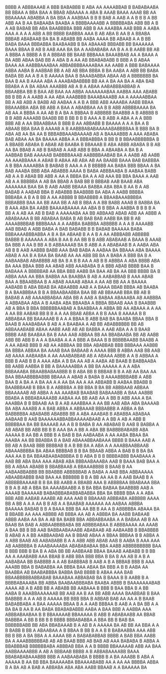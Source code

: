 BBBB A  ABBBAAAB A BBB BABABBB   B  ABA AA  AAAABBAB   B BABABAABA  BB BBAA A BBA BAA  A BBAB ABAAAA  A  ABA  B AAAB  BAAA AAAB BB AA BBAAAAA ABABBA A BA BBA A AABBAA B B  B  BAB A AAB A A B B B   A  BB ABB  AA B AA BABAABA BAABA A BBBBAAAABB A  BBBBBABA  ABB BB    A  B A AB    BABAB BB ABA BAABBBBA BBB ABB B AA AAABBA AAB  BBB A AABA AAA A  A A A   ABB A BB BBBB  BABBBA AAA  B  AB  ABA B  AA B  A BBABA BBBAB ABABAAB BA BA B ABABB BB  AABA    AAAA BB  ABAAB A A  B BB   BABA BAAA BBBABBA  BAABAABB B BA ABAAAB BBBABB  BB   BAAAAAA   BAAA  BBAA  B AB  B AAB AAA BA   BA A AABABABA AA  B A   A  B AABB  BB AB  A  BBBA  A   BBBB  A  B  A BBBAB BB BAAB BBBAAA BAAABBAB  AA A BAAA A BA   ABB ABAA BAB  BB A ABA B   A AA  AB  BBABABABB  B BBB A   B  ABAA BAAA AA AABBBAAABAA  ABBABBBBAAAABAA  AA   AABB     A BBB BABAAAA ABBA AABA B AABBAB   BB  A AB AB BBA BBBA B BA  AABA  A  ABB BB BABA BABA   BB AA A  B A B  AAAAA BAA B    BAAABABBA ABAA  AB A BBBBBBB BA BAA  B   AA B AAAA ABA A  AAABABABBBB BB AA   A  BA AA   BA A       ABA BAB BBABA  A A  BA ABAA  AAABBB AB A B  A ABAA AABABBBABBAB A BBAABBA BB   B BAA AB BAA  AA  ABBA AAAAAAABAA   AABBA  AAA ABABB  BB  B BB A A AABB A AA ABA  AAABBBB BAAABAAABB AA A  AAAAABBAA BB A AB ABB A BABB AB AABAA A   A B A  BBB ABB AAAABA AABB BBAA    BBAAABBA ABA BB   ABB  A BAA A   ABABBAA  AA B B   ABB ABBBBAAAA  BA AB AA A  BBBA A AA AB B A   BA A BBBAA    B ABBBBB BAABBB     A   B ABBBB B  B  B  ABB AAAABB  BAABB BB B BB  B B B AAA  A B  ABB A ABA A A   A  BBB BBB  AB   A    AA   BBAABBAA B BBB B AA ABBABB B BAAAA  A A A  BA A B ABAAB  BBA BAA B  AAAAB  A B AABBBABABAAAAABABBBBAA  B BBB   BA  B ABA AB AA BA AA B BBBABBAAABAAAAB AB A BAAAABBB  A AAA ABABA BAB  ABAA AA BA BAAAA ABBA   A   A  BBBABBBA B   BB B   B  BBAABBBBBBA B A BBABB ABABA B   ABAB AB   BAABA  B   BBAAAB B ABA ABBB   ABABA  B B AB  AA BA BBAB A AB B  BABAB A AAB  ABB B  BBA A  ABAABA   A BA B A AABBAB BAB AAAAAB BABBBBAAAB AABBBBAABAB  BA A AABB AB   AABB AA AAABBAAA  A ABAB B ABAA AB ABA AB AA    BAABB BAAA BAB  BABBBA A B BBA AAAABBA B BABAB B AAA A A B BBBBB AA BABA   BBB BBAA A  BA    BAB AAABA BBB ABA  ABABBB  AAAA B BABA ABBBAABA    B   AABAA  BABB AB A  A B ABAB   BB ABB   A AA    A BBBA BA A  A AB AAA BB BBA BAAA  A AAB AB A A BBBBBA  A AB   BA BBAB  A   BAB BB B BBBAB AAB BAAB ABA AAAAAAA BAA BA  B   AAB AABB BBAAA    BABBA ABA BBA  B AA    B A AB BABAB A AABAB BBA B  ABABBB BAABBBB  BA ABA  A   AABB   BBBBA BBBABA  A  B  A B  BB A   AA ABBBB B BBABBBB A BBAABAAABBBBA BBBABBB   BAA AA   BB AAA  BB A  AB B BBA A A BB BABB  AAAB B BABBA BA B AAA ABA BA  AABB    BAAAABAAAA AA       ABA B B BBA A  AABBA B B  B B A BB    A A  AB AA AB B BAB A AAAAABA AA BB   ABBAAB ABAB ABB AA ABBB A ABABAAAA   B    BB ABABAA  BABA B AB BAB  BAB  AABB BA  BB B AB AAAABBBBAB BBBBAAA A A AABBA BABBBA ABBBBB  A A    A B  AAAABB AAB BBAB A ABB BABA A BAB BABABB B  B BABAB BAAAAA     BABA BBBAAAABBBABBA   A  B A BA ABAAB  B A  A B A AA  ABBBABB  ABBBBB     BABBB B AAAAAA A  ABA B AA B  AA  BB  B B  ABB   ABABAAB  A  BAAA B AAAB BA   BBB    A   AA  B BB A B  ABBAAAAB BA  B ABB A  A   ABABAAB B  A AABA ABA  AB  B  B AAB  AABBB BABB  AAA BAB  BABA A AABAA BA BBAAA ABA BAAAA  ABAB A AA B   A BAA BA BAAB AA AA   ABB BB BA  A  BABA    A BBB  BA B A AABAABAB ABABBBB AB   BA B  A B B AA  A AB B    B ABBBA A ABA BBBB ABA   BA AAA BBAA  BBB AA ABAB  ABB AAABABA B A    BBB   ABAB  BBBB   BAA B BABAAA A BBBBBAB AA   BBA  BBB AABB BA BAA AB  BA AA BBB BBBB BA B ABBA AAA  AA BBA BABBA AA BAABBA  B AB   A  AABABBAB B  AAA ABAB   BAA A BBAABBAA B A ABAB AAAAB ABAA A AA AB  BB AA  A BAAAA AABABB B  ABA BBAB BA ABAABBB   AAB A A BAAA BBAB BBBA    AB  BAABA  B A  BAABBBAA B B  A BBAABAABBA  BAA BB   AB  BBAAAB  BBA BB AB  B BABAB  A   AB AAAABBABAA ABA BB  A AAB  A BABAA  ABAAABA AB AABBBA   A ABBABAA  ABA A B AABA   ABA  BBAABA    A BBBA BBAAB  AAA  B BAABBB  AB A BBA  B BBA  BBBBBBAABAB A  BAABBAA  A ABBA BB AA  ABAAA A A AA   A   AA BB AABAB  BB B B A  A    AA BBAB  ABBA A B  B AAA B AAAAA   B B ABBABAA   BB  BAAAAAB    B A A A BBAA B  ABB BAB  BA BAABA  BBAA BBA B    BAAB B AAABABAA B AB A  A BAABAA A    AB  BB ABABBBBBB BB AB   ABBAAABABB ABAA AABB   AAB AB AB BABBA A AAB ABA  A   A B  BAAB BBBB AAB  BAABAA BA B AAA  AAB ABBAA BB AA BBABAABA BB AB AABB ABB BB   ABB B  A A A BAABA A  A A BBB A  BAAA B B BBBBBAABB  BAABB  A  A AA ABAB  BBB B AB AA ABBBAA BB BBA  ABABBAB BBB BBBAAA AABBB BA BBBA ABBAA   BA AAAB BAA  BABAAB   A AAAA  BBB B ABBA  AAB  BB  AAB  AB AAAA AABAABA A AA AAABABBAB AB A ABAAA   ABBB A A B ABBAA   A  BBB B AAB B B A AAA   ABA A  B  BA AA AB A AABA AB BAAB B   BABBAABA BB AABB AABBA  B BB A   BAAAAABBA   A BB   BA AAAAA  A A  A ABA BBBAAABA  BBAABBABAABBB   B B   ABA  BB B BBBAB B B     A AB AA BAA  AA BAA  BBAABBBBABBB BBAAA A ABAB A BABA   B   AAAABBBBABB A  ABB BAA B A   BA A  A BA  AA  A A AA BA AA A AA  ABBABB B AABAA   BBABB B  BAABBBAAB B BBA B A ABBBBA  A BB  BBA  B BA  BB ABBBAAB ABBAA BBAAAAAB  AB  ABBA     A AA AAABAB  BAABAB BABAAABB A BAA  AABBB BBABA A BBBABAAAABB AABAA AA  BB AAB AA  A BB B ABB AAA A  BA AAABBA B B  BBAAB     AA B   A  AB AAABBAA A  AA  BB AAB ABA ABA BAAAAB   BA  ABA AAABB A   A BAB  ABBA A ABBAAAB  BBBABBB A  ABBA A BA  BABBBBBA  ABABABB   ABABBB   BB A ABA  AAABAB B ABABBA  ABABAA  AABAAB B   AAB BAAAAAABBABBAAAAABAAB   A A BB A AB A ABB   B BBBBBAA BA BB BAAAAB AA A B B BABA   B AA ABABAB B AAB B BABBA A AB  ABAB BB      ABB BB B B  AAA BA   A  BB  A ABA BB     BABBBBABABB ABA AAAAA B  AA   BB A BBB B A BAB B  BA AABAABA A  AA AABA  BBAA BA AAABA  AA BB   BBABBA B  A  BAB ABAAABBAABAAA BBBB    B BAAA AAB     A  BB  AB     A BAAB BBB    BBBBAB B  A B  BB BA A ABA A A  AAABBAABBAAB  ABAAABBBBA BA ABAA  BBBBAB B B BA     BBAAB  ABBA A BAB B B BA     BA AAA AA  B BA  BBAABAABABBBBA   B  B ABA B B  B BBBBABBB BAABAAA   A  AAB BB ABA  BAA AAA ABAB ABA BBBAABAAABA   AAB B BAAA BAB BAA A  BB   A   ABAA ABABB B BBABBAAB A  BBAAABBBB B BAAB B AA AABAABBABBB  BB   BBABBB  ABBBBBAB A BABA A AAB BBA   ABBAAAAA ABAABBABBB   BAB BAA     AA BBBBBB   B  B A BB  AA AA B A  AAB BAAB B A ABBBBBAAAAB B  B BA  BB   AABB    A BBABB AAA B ABBBBAA  BBABAAA BBA B  B  A  B AB A    BBA      BA AAAABAABB  A  B BA BBA BABAA BAABBBB AAB A  AAAAB  BAAAAAB BABABBBABABBABABBA   BBA BA BBBB BBA A A ABA    BBB ABB  AABAB AAABB  AB AAA AAB  B BBAAAB ABBBABA ABBBBB AAAA BB A BB A A A AA B  B AB A A BAABAB AAAAAA  AA AABAA ABBBA  BAAAAA  BABAB B   B A  BAAA   BBB BA  AA BB  B   AA A B ABBBBBA ABAAA BA B BBABB AA AAA ABBBB AB    BBBA AA  AB A ABBBA BA AABB BABAAB ABBB  AABA AA  BA A AB BA BABB BBA    ABBABBAABA  A A BABAA     AB B   AA BAAB BA BAB A ABBAABBBBABA  BB  ABBBBABAA B  ABBBAAAA   AA AAAB A BAA BB   B  BB AAB BABBAABAAABB   ABABAAB AB AABAABB B BBABBBB  B  ABAB A A BB   AABBAABAB  AA B BBAB  ABAA  A BBAA BBBAA   B  B ABBA A A ABB BAAB AB    AABABABB B A A    ABB ABB  ABAB AAB B      AABA  B AAA AAA AB AABBBBA B    AAABAAAABA ABABABABAA BBA AABB  ABBBBBBBBB BAA   B    BBB BBB B BA B A   ABA  BB BB  AABBAAB BBAA BAAAB AABABB B B     BB  AA A AAABABB AAA BBAB B  ABB BBA  BBB BBA  B   BA B  AA AB B   A B    A  AABABAA  BB BABBBB  A A   AB   BABBBAB B AAB A B A BBBAB   BBB B  AAA  AAABB BBA B BABABBA AA BBBA BAA ABAA BA      BBB A  B B AABA    AA BAABBA AB BAABABBBA BABBA  BAB BBBB B ABAA AAA BAB BBAABBBBBABBABAB BAAABAA ABBABAB BA B BAAA B B AABB B A  BBBBABAAABA BB ABBA  BAABAABBBABA BAABA    ABBB  B BAAAAAAABAB AAAA AB  A B  ABB  BB A ABABB  BB AABAAA B BBB  B BAA BBA B A BB AABA B AAABBAAAAAAB  BB  AAB    AA B AA BB ABB AAAA    BAABBAB   B BAA   BABBBB A   A A   AB B AAAAA BB BBB BBA  B ABBAB BAB AA AA A  B  BAAB   BABABBABA A BAA   AAAAA   BBAA   B A A AAB BBBAA B  AAB A  A  BA  BB   A   A  BA BA B AA B AA BABA  BBABABABBB AABA A   BAA BBB A AABBA AAA ABBBABAABAA B B  BBAAAAAB   BBAAAAA B ABB B    ABABAABB AA BBAB BABBBA A BB B BB  B B BBBB BBBABABBA    A BBA BB B BAB BA  BBBBBBABB BB  ABA BBABAAAB   B A AB  B A AAAAA   BA AB BB      AA BBA A  A B  BABB B BB A ABAABAA A  B BBAA B     BB    B   A A  B B BABAABBA AAA ABB  BB B BB  A BA BBA A A AAAA  BB A BABABABBAB BBBB A BAB  BBA   AABB BA A  AAABBBBBBAB AB AB  BAAB BBB  AB BAB AB  AAA BABABA     B ABBA A BBABBBAB  BBBBBBABA   ABBBAB  BBA   A      A B BBBB BBAAAAAB ABB  AA BAA  AABBAAAABBB A AB   A BBBAAB  BBBB  A  B  ABBABAAAABB BAAA BBABABABAAABBB  BBB  A AABAABABA B BBBB  B A BA  AAABB B  ABA A AAAAA B AA BB BBA  BAAAAABA BBAAAABABB   AA A AA   AA  BBBBA  ABBA  B A BA AB A BAB   A ABBABA   ABA  ABA AABB BBAAB A A BAAAAA    BA 